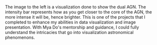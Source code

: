 The image to the left is a visualization done to show the dual AGN. The intensity bar represents how as you get closer to the core of the AGN, the more intense it will be, hence brighter. This is one of the projects that I completed to enhance my abilities in data visualization and image presentation. With Mya Do's mentorship and guidance, I could fully understand the intricacies that go into visualization astronomical phenomenons.

